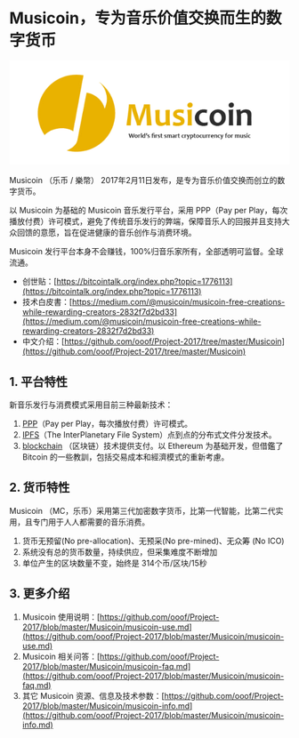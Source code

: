 # Musicoin，专为音乐价值交换而生的数字货币

![](img/logo.png)


Musicoin （乐币 / 樂幣） 2017年2月11日发布，是专为音乐价值交换而创立的数字货币。

以 Musicoin 为基础的 Musicoin 音乐发行平台，采用 PPP（Pay per Play，每次播放付费）许可模式，避免了传统音乐发行的弊端，保障音乐人的回报并且支持大众回馈的意愿，旨在促进健康的音乐创作与消费环境。

Musicoin 发行平台本身不会赚钱，100%归音乐家所有，全部透明可监督。全球流通。

- 创世贴：[https://bitcointalk.org/index.php?topic=1776113](https://bitcointalk.org/index.php?topic=1776113)
- 技术白皮書：[https://medium.com/@musicoin/musicoin-free-creations-while-rewarding-creators-2832f7d2bd33](https://medium.com/@musicoin/musicoin-free-creations-while-rewarding-creators-2832f7d2bd33)
- 中文介绍：[https://github.com/ooof/Project-2017/tree/master/Musicoin](https://github.com/ooof/Project-2017/tree/master/Musicoin)


## 1. 平台特性

新音乐发行与消费模式采用目前三种最新技术：

1. [PPP](https://en.wikipedia.org/wiki/Pay_per_play)（Pay per Play，每次播放付费）许可模式。
2. [IPFS](https://ipfs.io/)（The InterPlanetary File System）点到点的分布式文件分发技术。
3. [blockchain](https://zh.wikipedia.org/wiki/%E5%8C%BA%E5%9D%97%E9%93%BE) （区块链）技术提供支付。以 Ethereum 为基础开发，但借鑑了Bitcoin 的一些教訓，包括交易成本和經濟模式的重新考慮。

## 2. 货币特性

Musicoin （MC，乐币）采用第三代加密数字货币，比第一代智能，比第二代实用，且专门用于人人都需要的音乐消费。

1. 货币无预留(No pre-allocation)、无预采(No pre-mined)、无众筹 (No ICO)
1. 系统没有总的货币数量，持续供应，但采集难度不断增加
1. 单位产生的区块数量不变，始终是 314个币/区块/15秒

## 3. 更多介绍

1. Musicoin 使用说明：[https://github.com/ooof/Project-2017/blob/master/Musicoin/musicoin-use.md](https://github.com/ooof/Project-2017/blob/master/Musicoin/musicoin-use.md)
2. Musicoin 相关问答：[https://github.com/ooof/Project-2017/blob/master/Musicoin/musicoin-faq.md](https://github.com/ooof/Project-2017/blob/master/Musicoin/musicoin-faq.md)
2. 其它 Musicoin 资源、信息及技术参数：[https://github.com/ooof/Project-2017/blob/master/Musicoin/musicoin-info.md](https://github.com/ooof/Project-2017/blob/master/Musicoin/musicoin-info.md)
